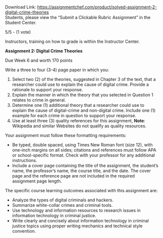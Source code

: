 Download Link: https://assignmentchef.com/product/solved-assignment-2-digital-crime-theories
<br>
Students, please view the “Submit a Clickable Rubric Assignment” in the Student Center.

5/5 - (1 vote)

Instructors, training on how to grade is within the Instructor Center.

<strong>Assignment 2: Digital Crime Theories</strong>

Due Week 6 and worth 170 points

Write a three to four (3-4) page paper in which you:

<ol>

 <li>Select two (2) of the theories, suggested in Chapter 3 of the text, that a researcher could use to explain the cause of digital crime. Provide a rationale to support your response.</li>

 <li>Explain the manner in which the theory that you selected in Question 1 relates to crime in general.</li>

 <li>Determine one (1) additional theory that a researcher could use to explain the cause of digital-crime and non-digital crime. Include one (1) example for each crime in question to support your response.</li>

 <li>Use at least three (3) quality references for this assignment, <strong>Note</strong>: Wikipedia and similar Websites do not qualify as quality resources.</li>

</ol>

Your assignment must follow these formatting requirements:

<ul>

 <li>Be typed, double spaced, using Times New Roman font (size 12), with one-inch margins on all sides; citations and references must follow APA or school-specific format. Check with your professor for any additional instructions.</li>

 <li>Include a cover page containing the title of the assignment, the student’s name, the professor’s name, the course title, and the date. The cover page and the reference page are not included in the required assignment page length.</li>

</ul>

The specific course learning outcomes associated with this assignment are:

<ul>

 <li>Analyze the types of digital criminals and hackers.</li>

 <li>Summarize white-collar crimes and criminal tools.</li>

 <li>Use technology and information resources to research issues in information technology in criminal justice.</li>

 <li>Write clearly and concisely about information technology in criminal justice topics using proper writing mechanics and technical style convention.</li>

</ul>